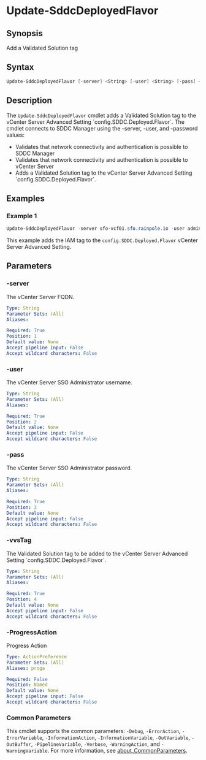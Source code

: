 # Update-SddcDeployedFlavor

## Synopsis

Add a Validated Solution tag

## Syntax

```powershell
Update-SddcDeployedFlavor [-server] <String> [-user] <String> [-pass] <String> [-vvsTag] <String> [-ProgressAction <ActionPreference>] [<CommonParameters>]
```

## Description

The `Update-SddcDeployedFlavor` cmdlet adds a Validated Solution tag to the vCenter Server Advanced Setting \`config.SDDC.Deployed.Flavor\`.
The cmdlet connects to SDDC Manager using the -server, -user, and -password values:

- Validates that network connectivity and authentication is possible to SDDC Manager
- Validates that network connectivity and authentication is possible to vCenter Server
- Adds a Validated Solution tag to the vCenter Server Advanced Setting \`config.SDDC.Deployed.Flavor\`.

## Examples

### Example 1

```powershell
Update-SddcDeployedFlavor -server sfo-vcf01.sfo.rainpole.io -user administrator@vsphere.local -pass VMw@re1! -vvsTag IAM
```

This example adds the IAM tag to the `config.SDDC.Deployed.Flavor` vCenter Server Advanced Setting.

## Parameters

### -server

The vCenter Server FQDN.

```yaml
Type: String
Parameter Sets: (All)
Aliases:

Required: True
Position: 1
Default value: None
Accept pipeline input: False
Accept wildcard characters: False
```

### -user

The vCenter Server SSO Administrator username.

```yaml
Type: String
Parameter Sets: (All)
Aliases:

Required: True
Position: 2
Default value: None
Accept pipeline input: False
Accept wildcard characters: False
```

### -pass

The vCenter Server SSO Administrator password.

```yaml
Type: String
Parameter Sets: (All)
Aliases:

Required: True
Position: 3
Default value: None
Accept pipeline input: False
Accept wildcard characters: False
```

### -vvsTag

The Validated Solution tag to be added to the vCenter Server Advanced Setting \`config.SDDC.Deployed.Flavor\`.

```yaml
Type: String
Parameter Sets: (All)
Aliases:

Required: True
Position: 4
Default value: None
Accept pipeline input: False
Accept wildcard characters: False
```

### -ProgressAction

Progress Action

```yaml
Type: ActionPreference
Parameter Sets: (All)
Aliases: proga

Required: False
Position: Named
Default value: None
Accept pipeline input: False
Accept wildcard characters: False
```

### Common Parameters

This cmdlet supports the common parameters: `-Debug`, `-ErrorAction`, `-ErrorVariable`, `-InformationAction`, `-InformationVariable`, `-OutVariable`, `-OutBuffer`, `-PipelineVariable`, `-Verbose`, `-WarningAction`, and `-WarningVariable`. For more information, see [about_CommonParameters](http://go.microsoft.com/fwlink/?LinkID=113216).
